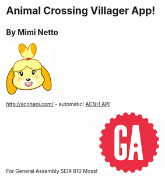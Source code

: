 # Animal Crossing Villager App!

## By Mimi Netto

![Animal Crossing](/img/nookabel.png) <br>

http://acnhapi.com/ - automatic!
[ACNH API](http://acnhapi.com/)

For General Assembly SEIR 810 Moss!
![ga](/img/gaLogo.png) <br>
